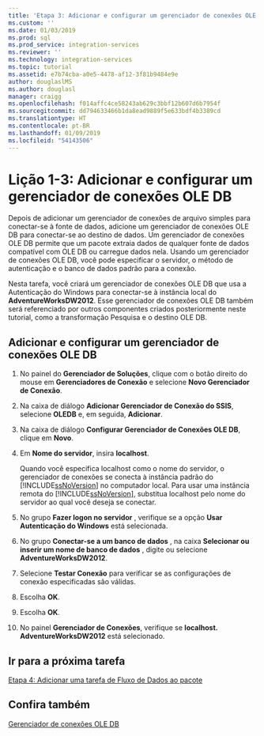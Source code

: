 ```yaml
---
title: 'Etapa 3: Adicionar e configurar um gerenciador de conexões OLE DB | Microsoft Docs'
ms.custom: ''
ms.date: 01/03/2019
ms.prod: sql
ms.prod_service: integration-services
ms.reviewer: ''
ms.technology: integration-services
ms.topic: tutorial
ms.assetid: e7b74cba-a0e5-4478-af12-3f81b9484e9e
author: douglaslMS
ms.author: douglasl
manager: craigg
ms.openlocfilehash: f014affc4ce58243ab629c3bbf12b607d6b7954f
ms.sourcegitcommit: dd794633466b1da8ead9889f5e633bdf4b3389cd
ms.translationtype: HT
ms.contentlocale: pt-BR
ms.lasthandoff: 01/09/2019
ms.locfileid: "54143506"
---
```

# <a name="lesson-1-3-add-and-configure-an-ole-db-connection-manager"></a>Lição 1-3: Adicionar e configurar um gerenciador de conexões OLE DB

Depois de adicionar um gerenciador de conexões de arquivo simples para conectar-se à fonte de dados, adicione um gerenciador de conexões OLE DB para conectar-se ao destino de dados. Um gerenciador de conexões OLE DB permite que um pacote extraia dados de qualquer fonte de dados compatível com OLE DB ou carregue dados nela. Usando um gerenciador de conexões OLE DB, você pode especificar o servidor, o método de autenticação e o banco de dados padrão para a conexão.  
  
Nesta tarefa, você criará um gerenciador de conexões OLE DB que usa a Autenticação do Windows para conectar-se à instância local do **AdventureWorksDW2012**. Esse gerenciador de conexões OLE DB também será referenciado por outros componentes criados posteriormente neste tutorial, como a transformação Pesquisa e o destino OLE DB.  
  
## <a name="add-and-configure-an-ole-db-connection-manager"></a>Adicionar e configurar um gerenciador de conexões OLE DB

1. No painel do **Gerenciador de Soluções**, clique com o botão direito do mouse em **Gerenciadores de Conexão** e selecione **Novo Gerenciador de Conexão**.

1. Na caixa de diálogo **Adicionar Gerenciador de Conexão do SSIS**, selecione **OLEDB** e, em seguida, **Adicionar**.
    
2. Na caixa de diálogo **Configurar Gerenciador de Conexões OLE DB**, clique em **Novo**.  
  
3. Em **Nome do servidor**, insira **localhost**.  
  
    Quando você especifica localhost como o nome do servidor, o gerenciador de conexões se conecta à instância padrão do [!INCLUDE[ssNoVersion](../includes/ssnoversion-md.md)] no computador local. Para usar uma instância remota do [!INCLUDE[ssNoVersion](../includes/ssnoversion-md.md)], substitua localhost pelo nome do servidor ao qual você deseja se conectar.  
  
4. No grupo **Fazer logon no servidor** , verifique se a opção **Usar Autenticação do Windows** está selecionada.  
  
5. No grupo **Conectar-se a um banco de dados** , na caixa **Selecionar ou inserir um nome de banco de dados** , digite ou selecione **AdventureWorksDW2012**.  
  
6. Selecione **Testar Conexão** para verificar se as configurações de conexão especificadas são válidas.  
  
7. Escolha **OK**.  
  
8. Escolha **OK**.  
  
9. No painel **Gerenciador de Conexões**, verifique se **localhost. AdventureWorksDW2012** está selecionado.  
  

## <a name="go-to-next-task"></a>Ir para a próxima tarefa
[Etapa 4: Adicionar uma tarefa de Fluxo de Dados ao pacote](../integration-services/lesson-1-4-adding-a-data-flow-task-to-the-package.md)  
  
## <a name="see-also"></a>Confira também  
[Gerenciador de conexões OLE DB](../integration-services/connection-manager/ole-db-connection-manager.md)  
  
